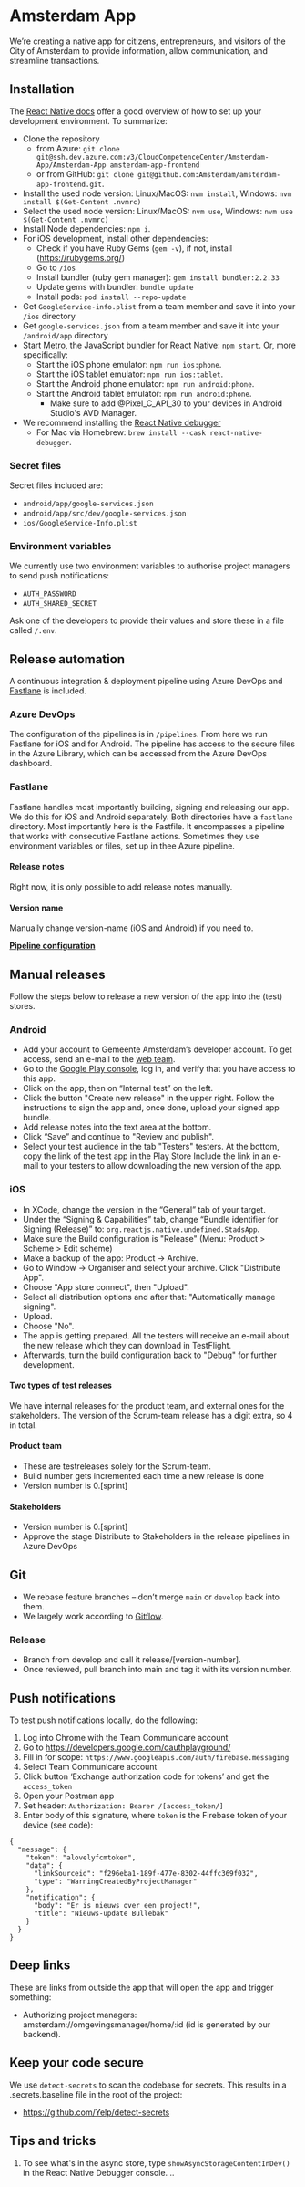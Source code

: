 # Amsterdam App

We’re creating a native app for citizens, entrepreneurs, and visitors of the City of Amsterdam to provide information, allow communication, and streamline transactions.

## Installation

The [React Native docs](https://reactnative.dev/docs/environment-setup) offer a good overview of how to set up your development environment. To summarize:

- Clone the repository
  - from Azure: `git clone git@ssh.dev.azure.com:v3/CloudCompetenceCenter/Amsterdam-App/Amsterdam-App amsterdam-app-frontend`
  - or from GitHub: `git clone git@github.com:Amsterdam/amsterdam-app-frontend.git`.
- Install the used node version: Linux/MacOS: `nvm install`, Windows: `nvm install $(Get-Content .nvmrc)`
- Select the used node version: Linux/MacOS: `nvm use`, Windows: `nvm use $(Get-Content .nvmrc)`
- Install Node dependencies: `npm i`.
- For iOS development, install other dependencies:
  - Check if you have Ruby Gems (`gem -v`), if not, install (https://rubygems.org/)
  - Go to `/ios`
  - Install bundler (ruby gem manager): `gem install bundler:2.2.33`
  - Update gems with bundler: `bundle update`
  - Install pods: `pod install --repo-update`
- Get `GoogleService-info.plist` from a team member and save it into your `/ios` directory
- Get `google-services.json` from a team member and save it into your `/android/app` directory
- Start [Metro](https://facebook.github.io/metro/), the JavaScript bundler for React Native: `npm start`. Or, more
  specifically:
  - Start the iOS phone emulator: `npm run ios:phone`.
  - Start the iOS tablet emulator: `npm run ios:tablet`.
  - Start the Android phone emulator: `npm run android:phone`.
  - Start the Android tablet emulator: `npm run android:phone`.
    - Make sure to add @Pixel_C_API_30 to your devices in Android Studio's AVD Manager.
- We recommend installing the [React Native debugger](https://github.com/jhen0409/react-native-debugger)
  - For Mac via Homebrew: `brew install --cask react-native-debugger`.

### Secret files

Secret files included are:

- `android/app/google-services.json`
- `android/app/src/dev/google-services.json`
- `ios/GoogleService-Info.plist`

### Environment variables

We currently use two environment variables to authorise project managers to send push notifications:

- `AUTH_PASSWORD`
- `AUTH_SHARED_SECRET`

Ask one of the developers to provide their values and store these in a file called `/.env`.

## Release automation

A continuous integration & deployment pipeline using Azure DevOps and [Fastlane](https://fastlane.tools/) is included.

### Azure DevOps

The configuration of the pipelines is in `/pipelines`.
From here we run Fastlane for iOS and for Android.
The pipeline has access to the secure files in the Azure Library, which can be accessed from the Azure DevOps dashboard.

### Fastlane

Fastlane handles most importantly building, signing and releasing our app.
We do this for iOS and Android separately.
Both directories have a `fastlane` directory.
Most importantly here is the Fastfile.
It encompasses a pipeline that works with consecutive Fastlane actions.
Sometimes they use environment variables or files, set up in thee Azure pipeline.

#### Release notes

Right now, it is only possible to add release notes manually.

#### Version name

Manually change version-name (iOS and Android) if you need to.

**[Pipeline configuration](README-build.md)**

## Manual releases

Follow the steps below to release a new version of the app into the (test) stores.

### Android

- Add your account to Gemeente Amsterdam’s developer account.
  To get access, send an e-mail to
  the [web team](mailto:webteamcommunicatiebureau@amsterdam.nl).
- Go to the [Google Play console](https://play.google.com/console/), log in, and verify that you have access to this app.
- Click on the app, then on “Internal test” on the left.
- Click the button "Create new release" in the upper right.
  Follow the instructions to sign the app and, once done, upload your signed app bundle.
- Add release notes into the text area at the bottom.
- Click “Save” and continue to "Review and publish".
- Select your test audience in the tab "Testers" testers.
  At the bottom, copy the link of the test app in the Play Store
  Include the link in an e-mail to your testers to allow downloading the new version of the app.

### iOS

- In XCode, change the version in the “General” tab of your target.
- Under the “Signing & Capabilities” tab, change “Bundle identifier for Signing (Release)” to:
  `org.reactjs.native.undefined.StadsApp`.
- Make sure the Build configuration is "Release" (Menu: Product > Scheme > Edit scheme)
- Make a backup of the app: Product -> Archive.
- Go to Window -> Organiser and select your archive.
  Click "Distribute App".
- Choose "App store connect", then "Upload".
- Select all distribution options and after that: "Automatically manage signing".
- Upload.
- Choose "No".
- The app is getting prepared.
  All the testers will receive an e-mail about the new release which they can download in TestFlight.
- Afterwards, turn the build configuration back to "Debug" for further development.

#### Two types of test releases

We have internal releases for the product team, and external ones for the stakeholders.
The version of the Scrum-team release has a digit extra, so 4 in total.

#### Product team

- These are testreleases solely for the Scrum-team.
- Build number gets incremented each time a new release is done
- Version number is 0.\[sprint\]

#### Stakeholders

- Version number is 0.\[sprint\]
- Approve the stage Distribute to Stakeholders in the release pipelines in Azure DevOps

## Git

- We rebase feature branches – don’t merge `main` or `develop` back into them. 
- We largely work according to [Gitflow](https://www.atlassian.com/git/tutorials/comparing-workflows/gitflow-workflow).

### Release

- Branch from develop and call it release/\[version-number\].
- Once reviewed, pull branch into main and tag it with its version number.

## Push notifications

To test push notifications locally, do the following:

1. Log into Chrome with the Team Communicare account
2. Go to <https://developers.google.com/oauthplayground/>
3. Fill in for scope: `https://www.googleapis.com/auth/firebase.messaging`
4. Select Team Communicare account
5. Click button ‘Exchange authorization code for tokens’ and get the `access_token`
6. Open your Postman app
7. Set header: `Authorization: Bearer /[access_token/]`
8. Enter body of this signature, where `token` is the Firebase token of your device (see code):

```
{
  "message": {
    "token": "alovelyfcmtoken",
    "data": {
      "linkSourceid": "f296eba1-189f-477e-8302-44ffc369f032",
      "type": "WarningCreatedByProjectManager"
    },
    "notification": {
      "body": "Er is nieuws over een project!",
      "title": "Nieuws-update Bullebak"
    }
  }
}
```

## Deep links

These are links from outside the app that will open the app and trigger something:

- Authorizing project managers: amsterdam://omgevingsmanager/home/:id (id is generated by our backend).

## Keep your code secure

We use `detect-secrets` to scan the codebase for secrets.
This results in a .secrets.baseline file in the root of the project:

- <https://github.com/Yelp/detect-secrets>

## Tips and tricks

1. To see what's in the async store, type `showAsyncStorageContentInDev()` in the React Native Debugger console.
..
